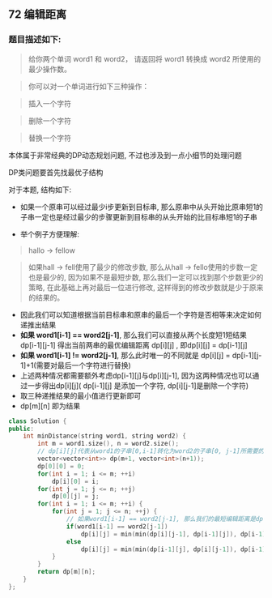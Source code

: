 ## 72 编辑距离

### 题目描述如下:
> 给你两个单词 word1 和 word2， 请返回将 word1 转换成 word2 所使用的最少操作数。

> 你可以对一个单词进行如下三种操作：

> 插入一个字符

> 删除一个字符

> 替换一个字符

本体属于非常经典的DP动态规划问题, 不过也涉及到一点小细节的处理问题

DP类问题要首先找最优子结构

对于本题, 结构如下:
- 如果一个原串可以经过最少i步更新到目标串, 那么原串中从头开始比原串短1的子串一定也是经过最少的步骤更新到目标串的从头开始的比目标串短1的子串

- 举个例子方便理解:
> hallo -> fellow

> 如果hall -> fell使用了最少的修改步数, 那么从hall -> fello使用的步数一定也是最少的, 因为如果不是最短步数, 那么我们一定可以找到那个步数更少的策略, 在此基础上再对最后一位进行修改, 这样得到的修改步数就是少于原来的结果的。

- 因此我们可以知道根据当前目标串和原串的最后一个字符是否相等来决定如何递推出结果
- **如果 word1[i-1] == word2[j-1]**, 那么我们可以直接从两个长度短1短结果 dp[i-1][j-1] 得出当前两串的最优编辑距离 dp[i][j]
, 即dp[i][j] = dp[i-1][j]
- **如果 word1[i-1] != word2[j-1]**, 那么此时唯一的不同就是 dp[i][j] = dp[i-1][j-1]+1(需要对最后一个字符进行替换)
- 上述两种情况都需要额外考虑dp[i-1][j]与dp[i][j-1], 因为这两种情况也可以通过一步得出dp[i][j]( dp[i-1][j] 是添加一个字符, dp[i][j-1]是删除一个字符)
- 取三种递推结果的最小值进行更新即可
- dp[m][n] 即为结果
``` C++
class Solution {
public:
    int minDistance(string word1, string word2) {
        int m = word1.size(), n = word2.size();
        // dp[i][j]代表从word1的子串[0,i-1]转化为word2的子串[0, j-1]所需要的最少操作数
        vector<vector<int>> dp(m+1, vector<int>(n+1));
        dp[0][0] = 0;
        for(int i = 1; i <= m; ++i) 
            dp[i][0] = i;
        for(int j = 1; j <= n; ++j)
            dp[0][j] = j;
        for(int i = 1; i <= m; ++i) {
            for(int j = 1; j <= n; ++j) {
                // 如果word1[i-1] == word2[j-1], 那么我们的最短编辑距离是dp[i-1][j-1];
                if(word1[i-1] == word2[j-1])
                    dp[i][j] = min(min(dp[i][j-1], dp[i-1][j]), dp[i-1][j-1]-1) + 1;
                else 
                    dp[i][j] = min(min(dp[i-1][j], dp[i][j-1]), dp[i-1][j-1]) + 1;
            }
        }
        return dp[m][n];
    }
};
```